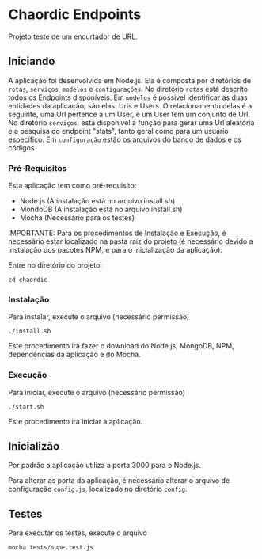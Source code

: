 # Chaordic Endpoints

Projeto teste de um encurtador de URL.


## Iniciando

A aplicação foi desenvolvida em Node.js. Ela é composta por diretórios de `rotas`, `serviços`, `modelos` e `configurações`. No diretório `rotas` está descrito todos os Endpoints disponíveis. Em `modelos` é possivel identificar as duas entidades da aplicação, são elas: Urls e Users. O relacionamento delas é a seguinte, uma Url pertence a um User, e um User tem um conjunto de Url. No diretório `serviços`, está disponível a função para gerar uma Url aleatória e a pesquisa do endpoint "stats", tanto geral como para um usuário específico. Em `configuração` estão os arquivos do banco de dados e os códigos.


### Pré-Requisitos

Esta aplicação tem como pré-requisito:
* Node.js (A instalação está no arquivo install.sh)
* MondoDB (A instalação está no arquivo install.sh)
* Mocha (Necessário para os testes)

IMPORTANTE: Para os procedimentos de Instalação e Execução, é necessário estar localizado na pasta raiz do projeto (é necessário devido a instalação dos pacotes NPM, e para o inicialização da aplicação).

Entre no diretório do projeto:

```
cd chaordic
```


### Instalação

Para instalar, execute o arquivo (necessário permissão)

```
./install.sh
```

Este procedimento irá fazer o download do Node.js, MongoDB, NPM, dependências da aplicação e do Mocha.


### Execução

Para iniciar, execute o arquivo (necessário permissão)

```
./start.sh
```

Este procedimento irá iniciar a aplicação.


## Inicializão

Por padrão a aplicação utiliza a porta 3000 para o Node.js.

Para alterar as porta da aplicação, é necessário alterar o arquivo de configuração `config.js`, localizado no diretório `config`.


## Testes

Para executar os testes, execute o arquivo

```
mocha tests/supe.test.js
```
